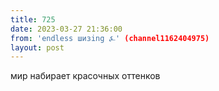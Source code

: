 ```yaml
---
title: 725
date: 2023-03-27 21:36:00
from: 'endless шизing ⍼' (channel1162404975)
layout: post
---
```


мир набирает красочных оттенков
